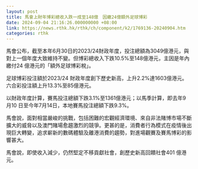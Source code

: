 ```yaml
---
layout: post
title: 馬會上財年博彩總收入跌一成至148億　因繳24億額外足球博彩
date: 2024-09-04 21:16:26.000000000 +08:00
link: https://news.rthk.hk/rthk/ch/component/k2/1769136-20240904.htm
categories: rthk
---
```


馬會公布，截至本年6月30日的2023/24財政年度，投注總額為3049億港元，與對上一個年度大致維持不變。但博彩總收入下跌10.5%至148億港元，主因是年內繳付24 億港元的「額外足球博彩稅」。

足球博彩投注額於2023/24 財政年度創下歷史新高，上升2.2%達1603億港元。六合彩投注額上升13.3%至85億港元。

以財政年度計算，賽馬投注總額下跌3.1%至1361億港元；以馬季計算，即去年9 月10 日至今年7月14日，本地賽馬投注總額下跌9.3%。

馬會說，面對相當嚴峻的挑戰，包括困難的宏觀經濟環境、來自非法賭博市場不斷擴大的威脅以及澳門賭場愈趨激烈的競爭。更甚的是，消費者行為模式在疫情後出現巨大轉變，追求嶄新的數碼體驗及離港消費的趨勢，對進場觀賽及賽馬博彩的影響甚大。

馬會說，即使收入減少，仍然堅定不移貢獻社會，創歷史新高回饋社會401 億港元。
